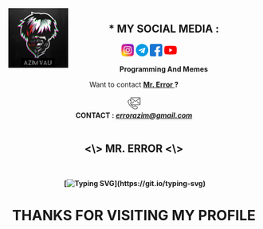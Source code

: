 <img src="https://github.com/Azim-vau/Azim-vau/blob/main/IMAGE/62735854.jpeg" width="120" height="120" align="left">
<center>
  
  
  
   ## * MY SOCIAL MEDIA : <br>
<a href="https://Instagram.com/azimmahmud143" target="_blank"><img src="https://github.com/Azim-vau/Azim-vau/blob/main/IMAGE/instagram.png" alt="alt text" width="25" height="25"></a> 
<a href="https://t.me/mrerror69"><img src="https://github.com/Azim-vau/Azim-vau/blob/main/IMAGE/telegram.png" alt="alt text" width="25" height="25"></a>
<a href="https://www.facebook.com/azimmahmudofficial" target="_blank"><img src="https://github.com/Azim-vau/Azim-vau/blob/main/IMAGE/facebook.png" alt="alt text" width="25" height="25"></a> <a href="https://youtube.com/MrError69"><img src="https://github.com/Azim-vau/Azim-vau/blob/main/IMAGE/youtube.png" alt="alt text" width="25" height="25"></a> 
&nbsp;&nbsp;     &nbsp;&nbsp;    &nbsp;&nbsp;   &nbsp;&nbsp;   &nbsp;&nbsp;
  
____Programming And Memes____

Want to contact <a href="https://github.com/Azim-vau"><b>Mr. Error </a> ?</br><br>
<img src="https://github.com/Azim-vau/Azim-vau/blob/main/IMAGE/contact.png" alt="alt text" width="25" height="25"> <br>
CONTACT : <i>errorazim@gmail.com</i>  <br> <br> 


<div align="center">
<h2> <\> MR. ERROR <\> </h2>
</div> <br>
  
  
  

<div align="center" width="50"> 
</div>

&nbsp;[![Typing SVG](http://readme-typing-svg.herokuapp.com?color=00F700&size=36&multiline=true&width=970&height=60&lines=Hello+there%2C+felow+%3Chackers%2F%3E+and+%3Ccoderz%2F%3E!)](https://git.io/typing-svg)


<div align="center">
  <h1> THANKS FOR VISITING MY PROFILE </h1>
</div>
